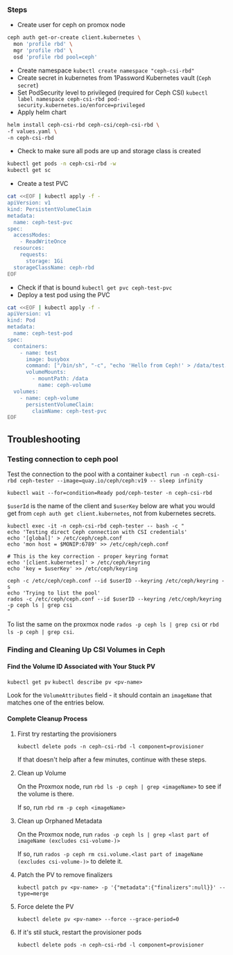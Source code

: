 ### Steps
- Create user for ceph on promox node

```bash
ceph auth get-or-create client.kubernetes \
  mon 'profile rbd' \
  mgr 'profile rbd' \
  osd 'profile rbd pool=ceph'
```

- Create namespace `kubectl create namespace "ceph-csi-rbd"`
- Create secret in kubernetes from 1Password Kubernetes vault (`Ceph secret`)
- Set PodSecurity level to privileged (required for Ceph CSI) `kubectl label namespace ceph-csi-rbd pod-security.kubernetes.io/enforce=privileged`
- Apply helm chart

```bash
helm install ceph-csi-rbd ceph-csi/ceph-csi-rbd \
-f values.yaml \
-n ceph-csi-rbd
```

- Check to make sure all pods are up and storage class is created

```bash
kubectl get pods -n ceph-csi-rbd -w
kubectl get sc
```

- Create a test PVC

```bash
cat <<EOF | kubectl apply -f -
apiVersion: v1
kind: PersistentVolumeClaim
metadata:
  name: ceph-test-pvc
spec:
  accessModes:
    - ReadWriteOnce
  resources:
    requests:
      storage: 1Gi
  storageClassName: ceph-rbd
EOF
```

- Check if that is bound `kubectl get pvc ceph-test-pvc`
- Deploy a test pod using the PVC

```bash
cat <<EOF | kubectl apply -f -
apiVersion: v1
kind: Pod
metadata:
  name: ceph-test-pod
spec:
  containers:
    - name: test
      image: busybox
      command: ["/bin/sh", "-c", "echo 'Hello from Ceph!' > /data/test.txt && sleep 3600"]
      volumeMounts:
        - mountPath: /data
          name: ceph-volume
  volumes:
    - name: ceph-volume
      persistentVolumeClaim:
        claimName: ceph-test-pvc
EOF
```

## Troubleshooting

### Testing connection to ceph pool

Test the connection to the pool with a container
`kubectl run -n ceph-csi-rbd ceph-tester --image=quay.io/ceph/ceph:v19 -- sleep infinity`

`kubectl wait --for=condition=Ready pod/ceph-tester -n ceph-csi-rbd`

`$userId` is the name of the client and `$userKey` below are what you would get from `ceph auth get client.kubernetes`, not from kubernetes secrets.

```
kubectl exec -it -n ceph-csi-rbd ceph-tester -- bash -c "
echo 'Testing direct Ceph connection with CSI credentials'
echo '[global]' > /etc/ceph/ceph.conf
echo 'mon host = $MONIP:6789' >> /etc/ceph/ceph.conf

# This is the key correction - proper keyring format
echo '[client.kubernetes]' > /etc/ceph/keyring
echo 'key = $userKey' >> /etc/ceph/keyring

ceph -c /etc/ceph/ceph.conf --id $userID --keyring /etc/ceph/keyring -s
echo 'Trying to list the pool'
rados -c /etc/ceph/ceph.conf --id $userID --keyring /etc/ceph/keyring -p ceph ls | grep csi
"
```

To list the same on the proxmox node `rados -p ceph ls | grep csi` or `rbd ls -p ceph | grep csi`.

### Finding and Cleaning Up CSI Volumes in Ceph

#### Find the Volume ID Associated with Your Stuck PV
`kubectl get pv`
`kubectl describe pv <pv-name>`

Look for the `VolumeAttributes` field - it should contain an `imageName` that matches one of the entries below.

#### Complete Cleanup Process
1. First try restarting the provisioners

    `kubectl delete pods -n ceph-csi-rbd -l component=provisioner`

    If that doesn't help after a few minutes, continue with these steps.    

1. Clean up Volume

    On the Proxmox node, run `rbd ls -p ceph | grep <imageName>` to see if the volume is there.

    If so, run `rbd rm -p ceph <imageName>`

1. Clean up Orphaned Metadata

    On the Proxmox node, run `rados -p ceph ls | grep <last part of imageName (excludes csi-volume-)>`

    If so, run `rados -p ceph rm csi.volume.<last part of imageName (excludes csi-volume-)>` to delete it.

1. Patch the PV to remove finalizers

    `kubectl patch pv <pv-name> -p '{"metadata":{"finalizers":null}}' --type=merge`

1. Force delete the PV

    `kubectl delete pv <pv-name> --force --grace-period=0`

1. If it's stil stuck, restart the provisioner pods

    `kubectl delete pods -n ceph-csi-rbd -l component=provisioner`